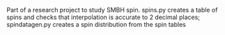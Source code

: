 Part of a research project to study SMBH spin.
spins.py creates a table of spins and checks that interpolation is accurate to 2 decimal places;
spindatagen.py creates a spin distribution from the spin tables

